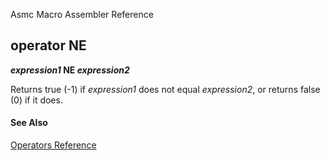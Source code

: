 Asmc Macro Assembler Reference

## operator NE

**_expression1_ NE _expression2_**

Returns true (-1) if _expression1_ does not equal _expression2_, or returns false (0) if it does.

#### See Also

[Operators Reference](readme.md)
